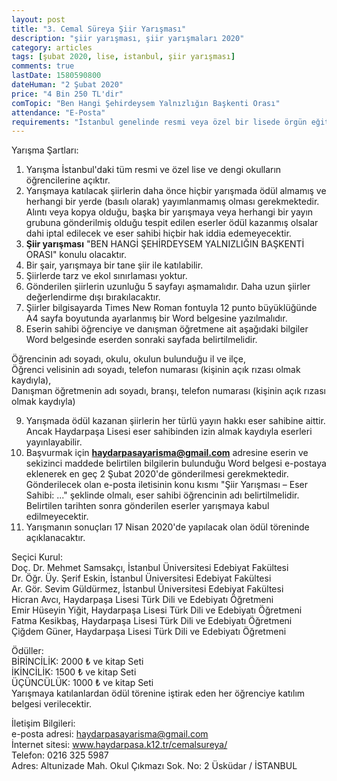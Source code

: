 ```yaml
---
layout: post
title: "3. Cemal Süreya Şiir Yarışması"
description: "şiir yarışması, şiir yarışmaları 2020"
category: articles
tags: [şubat 2020, lise, istanbul, şiir yarışması]
comments: true
lastDate: 1580590800
dateHuman: "2 Şubat 2020"
price: "4 Bin 250 TL'dir"
comTopic: "Ben Hangi Şehirdeysem Yalnızlığın Başkenti Orası"
attendance: "E-Posta"
requirements: "İstanbul genelinde resmi veya özel bir lisede örgün eğitim gören öğrenciler"
---
```


Yarışma Şartları:  
1. Yarışma İstanbul'daki tüm resmi ve özel lise ve dengi okulların öğrencilerine açıktır.
2. Yarışmaya katılacak şiirlerin daha önce hiçbir yarışmada ödül almamış ve herhangi bir yerde (basılı olarak) yayımlanmamış olması gerekmektedir. Alıntı veya kopya olduğu, başka bir yarışmaya veya herhangi bir yayın grubuna gönderilmiş olduğu tespit edilen eserler ödül kazanmış olsalar dahi iptal edilecek ve eser sahibi hiçbir hak iddia edemeyecektir.
3. **Şiir yarışması** "BEN HANGİ ŞEHİRDEYSEM YALNIZLIĞIN BAŞKENTİ ORASI" konulu olacaktır.
4. Bir şair, yarışmaya bir tane şiir ile katılabilir.
5. Şiirlerde tarz ve ekol sınırlaması yoktur.
6. Gönderilen şiirlerin uzunluğu 5 sayfayı aşmamalıdır. Daha uzun şiirler değerlendirme dışı bırakılacaktır.
7. Şiirler bilgisayarda Times New Roman fontuyla 12 punto büyüklüğünde A4 sayfa boyutunda ayarlanmış bir Word belgesine yazılmalıdır.
8. Eserin sahibi öğrenciye ve danışman öğretmene ait aşağıdaki bilgiler Word belgesinde eserden sonraki sayfada belirtilmelidir.  

Öğrencinin adı soyadı, okulu, okulun bulunduğu il ve ilçe,  
Öğrenci velisinin adı soyadı, telefon numarası (kişinin açık rızası olmak kaydıyla),  
Danışman öğretmenin adı soyadı, branşı, telefon numarası (kişinin açık rızası olmak kaydıyla)  

9. Yarışmada ödül kazanan şiirlerin her türlü yayın hakkı eser sahibine aittir. Ancak Haydarpaşa Lisesi eser sahibinden izin almak kaydıyla eserleri yayınlayabilir.
10. Başvurmak için **haydarpasayarisma@gmail.com** adresine eserin ve sekizinci maddede belirtilen bilgilerin bulunduğu Word belgesi e-postaya eklenerek en geç 2 Şubat 2020'de gönderilmesi gerekmektedir. Gönderilecek olan e-posta iletisinin konu kısmı "Şiir Yarışması – Eser Sahibi: ..." şeklinde olmalı, eser sahibi öğrencinin adı belirtilmelidir. Belirtilen tarihten sonra gönderilen eserler yarışmaya kabul edilmeyecektir.
11. Yarışmanın sonuçları 17 Nisan 2020'de yapılacak olan ödül töreninde açıklanacaktır.

Seçici Kurul:  
Doç. Dr. Mehmet Samsakçı, İstanbul Üniversitesi Edebiyat Fakültesi  
Dr. Öğr. Üy. Şerif Eskin, İstanbul Üniversitesi Edebiyat Fakültesi  
Ar. Gör. Sevim Güldürmez, İstanbul Üniversitesi Edebiyat Fakültesi  
Hicran Avcı, Haydarpaşa Lisesi Türk Dili ve Edebiyatı Öğretmeni  
Emir Hüseyin Yiğit, Haydarpaşa Lisesi Türk Dili ve Edebiyatı Öğretmeni  
Fatma Kesikbaş, Haydarpaşa Lisesi Türk Dili ve Edebiyatı Öğretmeni  
Çiğdem Güner, Haydarpaşa Lisesi Türk Dili ve Edebiyatı Öğretmeni  

Ödüller:  
BİRİNCİLİK: 2000 ₺ ve kitap Seti  
İKİNCİLİK: 1500 ₺ ve kitap Seti  
ÜÇÜNCÜLÜK: 1000 ₺ ve kitap Seti  
Yarışmaya katılanlardan ödül törenine iştirak eden her öğrenciye katılım belgesi verilecektir.

İletişim Bilgileri:  
e-posta adresi: haydarpasayarisma@gmail.com  
İnternet sitesi: www.haydarpasa.k12.tr/cemalsureya/  
Telefon: 0216 325 5987  
Adres: Altunizade Mah. Okul Çıkmazı Sok. No: 2 Üsküdar / İSTANBUL